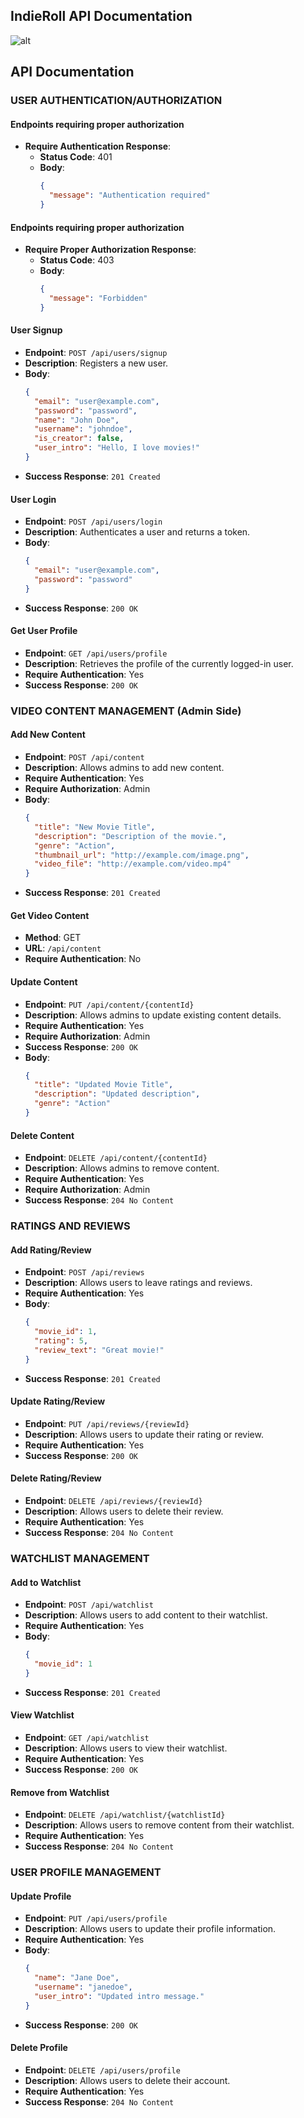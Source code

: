 ## IndieRoll API Documentation

![alt](https://cdn.discordapp.com/attachments/1198316732088074260/1207114691394932786/Untitled_1.png?ex=65de7829&is=65cc0329&hm=8956007e7eb60d93c74454d7f9a341ab9e9da5be4d036bbc72b128d2793721ca& "Db Diagram")

## API Documentation

### USER AUTHENTICATION/AUTHORIZATION

#### Endpoints requiring proper authorization

- **Require Authentication Response**:
  - **Status Code**: 401
  - **Body**:
    ```json
    {
      "message": "Authentication required"
    }
    ```

#### Endpoints requiring proper authorization

- **Require Proper Authorization Response**:
  - **Status Code**: 403
  - **Body**:
    ```json
    {
      "message": "Forbidden"
    }
    ```

#### User Signup
- **Endpoint**: `POST /api/users/signup`
- **Description**: Registers a new user.
- **Body**:
  ```json
  {
    "email": "user@example.com",
    "password": "password",
    "name": "John Doe",
    "username": "johndoe",
    "is_creator": false,
    "user_intro": "Hello, I love movies!"
  }
  ```
- **Success Response**: `201 Created`

#### User Login
- **Endpoint**: `POST /api/users/login`
- **Description**: Authenticates a user and returns a token.
- **Body**:
  ```json
  {
    "email": "user@example.com",
    "password": "password"
  }
  ```
- **Success Response**: `200 OK`

#### Get User Profile
- **Endpoint**: `GET /api/users/profile`
- **Description**: Retrieves the profile of the currently logged-in user.
- **Require Authentication**: Yes
- **Success Response**: `200 OK`

### VIDEO CONTENT MANAGEMENT (Admin Side)

#### Add New Content
- **Endpoint**: `POST /api/content`
- **Description**: Allows admins to add new content.
- **Require Authentication**: Yes
- **Require Authorization**: Admin
- **Body**:
  ```json
  {
    "title": "New Movie Title",
    "description": "Description of the movie.",
    "genre": "Action",
    "thumbnail_url": "http://example.com/image.png",
    "video_file": "http://example.com/video.mp4"
  }
  ```
- **Success Response**: `201 Created`

#### **Get Video Content**
- **Method**: GET
- **URL**: `/api/content`
- **Require Authentication**: No

#### Update Content
- **Endpoint**: `PUT /api/content/{contentId}`
- **Description**: Allows admins to update existing content details.
- **Require Authentication**: Yes
- **Require Authorization**: Admin
- **Success Response**: `200 OK`
- **Body**:
  ```json
  {
    "title": "Updated Movie Title",
    "description": "Updated description",
    "genre": "Action"
  }
  ```

#### Delete Content
- **Endpoint**: `DELETE /api/content/{contentId}`
- **Description**: Allows admins to remove content.
- **Require Authentication**: Yes
- **Require Authorization**: Admin
- **Success Response**: `204 No Content`

### RATINGS AND REVIEWS

#### Add Rating/Review
- **Endpoint**: `POST /api/reviews`
- **Description**: Allows users to leave ratings and reviews.
- **Require Authentication**: Yes
- **Body**:
  ```json
  {
    "movie_id": 1,
    "rating": 5,
    "review_text": "Great movie!"
  }
  ```
- **Success Response**: `201 Created`

#### Update Rating/Review
- **Endpoint**: `PUT /api/reviews/{reviewId}`
- **Description**: Allows users to update their rating or review.
- **Require Authentication**: Yes
- **Success Response**: `200 OK`

#### Delete Rating/Review
- **Endpoint**: `DELETE /api/reviews/{reviewId}`
- **Description**: Allows users to delete their review.
- **Require Authentication**: Yes
- **Success Response**: `204 No Content`

### WATCHLIST MANAGEMENT

#### Add to Watchlist
- **Endpoint**: `POST /api/watchlist`
- **Description**: Allows users to add content to their watchlist.
- **Require Authentication**: Yes
- **Body**:
  ```json
  {
    "movie_id": 1
  }
  ```
- **Success Response**: `201 Created`

#### View Watchlist
- **Endpoint**: `GET /api/watchlist`
- **Description**: Allows users to view their watchlist.
- **Require Authentication**: Yes
- **Success Response**: `200 OK`

#### Remove from Watchlist
- **Endpoint**: `DELETE /api/watchlist/{watchlistId}`
- **Description**: Allows users to remove content from their watchlist.
- **Require Authentication**: Yes
- **Success Response**: `204 No Content`

### USER PROFILE MANAGEMENT

#### Update Profile
- **Endpoint**: `PUT /api/users/profile`
- **Description**: Allows users to update their profile information.
- **Require Authentication**: Yes
- **Body**:
  ```json
  {
    "name": "Jane Doe",
    "username": "janedoe",
    "user_intro": "Updated intro message."
  }
  ```
- **Success Response**: `200 OK`

#### Delete Profile
- **Endpoint**: `DELETE /api/users/profile`
- **Description**: Allows users to delete their account.
- **Require Authentication**: Yes
- **Success Response**: `204 No Content`
